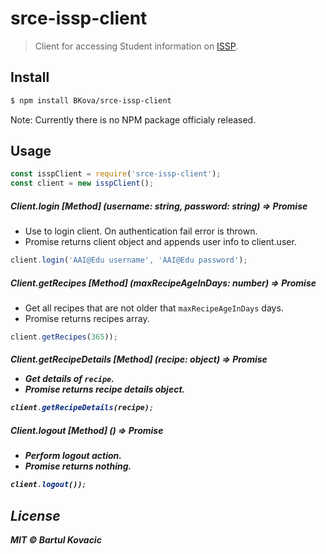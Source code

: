 # srce-issp-client

> Client for accessing Student information on [ISSP](http://issp.srce.hr).

## Install 

```bash
$ npm install BKova/srce-issp-client
```
Note: Currently there is no NPM package officialy released.

## Usage
```js
const isspClient = require('srce-issp-client');
const client = new isspClient();
```
##### Client.login [Method] (username: string, password: string) => Promise<Client>
* Use to login client. On authentication fail error is thrown. 
* Promise returns client object and appends user info to client.user.
```js
client.login('AAI@Edu username', 'AAI@Edu password');
```
##### Client.getRecipes [Method] (maxRecipeAgeInDays: number) => Promise<Array>
* Get all recipes that are not older that `maxRecipeAgeInDays` days. 
* Promise returns recipes array.
```js
client.getRecipes(365));
```
##### Client.getRecipeDetails [Method] (recipe: object) => Promise<Object>
* Get details of `recipe`.
* Promise returns recipe details object.
```js
client.getRecipeDetails(recipe);
```
##### Client.logout [Method] () => Promise
* Perform logout action.
* Promise returns nothing.
```js
client.logout());
```
## License
MIT © Bartul Kovacic

